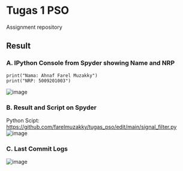 # Tugas 1 PSO
Assignment repository

## Result
### A. IPython Console from Spyder showing Name and NRP
```
print("Nama: Ahnaf Farel Muzakky")
print("NRP: 5009201003")
```
![image](https://github.com/farelmuzakky/tugas_pso/assets/145093917/6ff37be6-d3b8-4610-b462-6ba179a5d1f5)

### B. Result and Script on Spyder
Python Scipt: https://github.com/farelmuzakky/tugas_pso/edit/main/signal_filter.py
![image](https://github.com/farelmuzakky/tugas_pso/assets/145093917/a8b8841f-3a8d-483b-8510-eacb40501d23)

### C. Last Commit Logs
![image](https://github.com/farelmuzakky/tugas_pso/assets/145093917/85fa325e-4123-4ed5-9605-3b3bf4749c5b)

